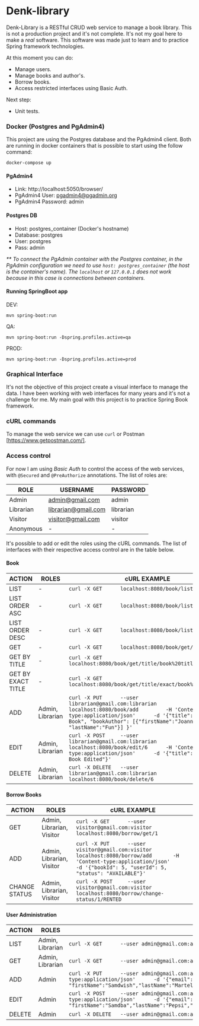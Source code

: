 # Denk-library

Denk-Library is a RESTful CRUD web service to manage a book library. This is not a production 
project and it's not complete. It's not my goal here to make a _real_ software. This software was made 
just to learn and to practice Spring framework technologies.

At this moment you can do:

  - Manage users.
  - Manage books and author's.
  - Borrow books.
  - Access restricted interfaces using Basic Auth.
  
Next step:
  
  - Unit tests.

### Docker (Postgres and PgAdmin4)

This project are using the Postgres database and the PgAdmin4 client. Both are running in 
docker containers that is possible to start using the follow command:

``
docker-compose up
``

#### PgAdmin4
- Link: http://localhost:5050/browser/
- PgAdmin4 User: pgadmin4@pgadmin.org
- PgAdmin4 Password: admin

#### Postgres DB 
- Host: postgres_container (Docker's hostname)
- Database: postgres
- User: postgres
- Pass: admin

_** To connect the PgAdmin container with the Postgres container, in the PgAdmin configuration we need to 
use `host: postgres_container` (the host is the container's name). The `localhost` or `127.0.0.1` does 
not work because in this case is connections between containers._

#### Running SpringBoot app

DEV:

`mvn spring-boot:run`

QA:

`mvn spring-boot:run -Dspring.profiles.active=qa`

PROD:

`mvn spring-boot:run -Dspring.profiles.active=prod`

### Graphical Interface

It's not the objective of this project create a visual interface to manage the data. I have 
been working with web interfaces for many years and it's not a challenge for me. My main goal 
with this project is to practice Spring Book framework.

### cURL commands

To manage the web service we can use `curl` or Postman [https://www.getpostman.com/].

### Access control

For now I am using _Basic Auth_ to control the access of the web services, with `@Secured` and 
`@PreAuthorize` annotations. The list of roles are:

| ROLE          | USERNAME              | PASSWORD
| ------        | ------                | ------
| Admin         | admin@gmail.com       | admin
| Librarian     | librarian@gmail.com   | librarian
| Visitor       | visitor@gmail.com     | visitor
| Anonymous     | -                     | -

It's possible to add or edit the roles using the cURL commands. The list of interfaces with their respective 
access control are in the table below.

#### Book
| ACTION                | ROLES             | cURL EXAMPLE
| ------                | ------            | ------
| LIST                  | -                 | `curl -X GET      localhost:8080/book/list`
| LIST ORDER ASC        | -                 | `curl -X GET      localhost:8080/book/list/order/asc`
| LIST ORDER DESC       | -                 | `curl -X GET      localhost:8080/book/list/order/desc`
| GET                   | -                 | `curl -X GET      localhost:8080/book/get/6`
| GET BY TITLE          | -                 | `curl -X GET      localhost:8080/book/get/title/book%20title`
| GET BY EXACT TITLE    | -                 | `curl -X GET      localhost:8080/book/get/title/exact/book%20title%201`
| ADD                   | Admin, Librarian  | `curl -X PUT      --user librarian@gmail.com:librarian    localhost:8080/book/add         -H 'Content-type:application/json'      -d '{"title":"Samdwish Book", "bookAuthor": [{"firstName":"Joanna", "lastName":"Fun"}] }'`
| EDIT                  | Admin, Librarian  | `curl -X POST     --user librarian@gmail.com:librarian    localhost:8080/book/edit/6      -H 'Content-type:application/json'      -d '{"title":"Samdwish Book Edited"}'`
| DELETE                | Admin, Librarian  | `curl -X DELETE   --user librarian@gmail.com:librarian    localhost:8080/book/delete/6`

#### Borrow Books

| ACTION                | ROLES                         | cURL EXAMPLE
| ------                | ------                        | ------
| GET                   | Admin, Librarian, Visitor     | `curl -X GET      --user visitor@gmail.com:visitor    localhost:8080/borrow/get/1`
| ADD                   | Admin, Librarian, Visitor     | `curl -X PUT      --user visitor@gmail.com:visitor    localhost:8080/borrow/add       -H 'Content-type:application/json'      -d '{"bookId": 5, "userId": 5, "status": "AVAILABLE"}'`
| CHANGE STATUS         | Admin, Librarian, Visitor     | `curl -X POST     --user visitor@gmail.com:visitor    localhost:8080/borrow/change-status/1/RENTED`

#### User Administration

| ACTION                | ROLES             | cURL EXAMPLE
| ------                | ------            | ------
| LIST                  | Admin, Librarian  | `curl -X GET      --user admin@gmail.com:admin    localhost:8080/user/list`
| GET                   | Admin, Librarian  | `curl -X GET      --user admin@gmail.com:admin    localhost:8080/user/get/2`
| ADD                   | Admin             | `curl -X PUT      --user admin@gmail.com:admin    localhost:8080/user/add         -H 'Content-type:application/json'      -d '{"email":"sam@dwish.com", "firstName":"Samdwish","lastName":"Martelo","userRole":"ROLE_LIBRARIAN","password":"xyxy2","enabled":true}'`
| EDIT                  | Admin             | `curl -X POST     --user admin@gmail.com:admin    localhost:8080/user/edit/3      -H 'Content-type:application/json'      -d '{"email":"sambda@dwish.com", "firstName":"Samdba","lastName":"Pepsi","userRole":"ROLE_LIBRARIAN","password":"xyxy2","enabled":true}'`
| DELETE                | Admin             | `curl -X DELETE   --user admin@gmail.com:admin    localhost:8080/user/delete/2`
